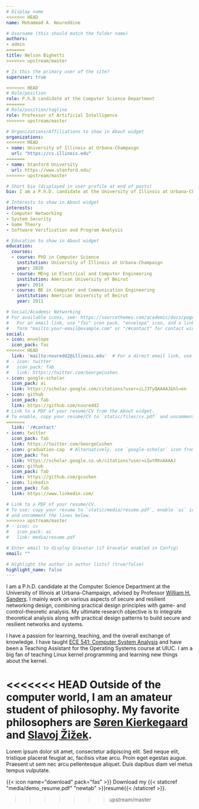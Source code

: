 ```yaml
---
# Display name
<<<<<<< HEAD
name: Mohammad A. Noureddine

# Username (this should match the folder name)
authors:
- admin
=======
title: Nelson Bighetti
>>>>>>> upstream/master

# Is this the primary user of the site?
superuser: true

<<<<<<< HEAD
# Role/position
role: P.h.D candidate at the Computer Science Department
=======
# Role/position/tagline
role: Professor of Artificial Intelligence
>>>>>>> upstream/master

# Organizations/Affiliations to show in About widget
organizations:
<<<<<<< HEAD
- name: University of Illinois at Urbana-Champaign
  url: "https://cs.illinois.edu"
=======
- name: Stanford University
  url: https://www.stanford.edu/
>>>>>>> upstream/master

# Short bio (displayed in user profile at end of posts)
bio: I am a P.h.D. candidate at the University of Illinois at Urbana-Champaign. My research interests include secure system design, computer networking, game-theory, and software verification.

# Interests to show in About widget
interests:
- Computer Networking
- System Security
- Game Theory
- Software Verification and Program Analysis

# Education to show in About widget
education:
  courses:
  - course: PhD in Computer Science
    institution: University of Illinois at Urbana-Champaign
    year: 2020
  - course: MEng in Electrical and Computer Engineering
    institution: American University of Beirut
    year: 2014
  - course: BE in Computer and Communication Engineering
    institution: American University of Beirut
    year: 2011

# Social/Academic Networking
# For available icons, see: https://sourcethemes.com/academic/docs/page-builder/#icons
#   For an email link, use "fas" icon pack, "envelope" icon, and a link in the
#   form "mailto:your-email@example.com" or "/#contact" for contact widget.
social:
- icon: envelope
  icon_pack: fas
<<<<<<< HEAD
  link: 'mailto:nouredd2@illinois.edu'  # For a direct email link, use "mailto:test@example.org".
# - icon: twitter
#   icon_pack: fab
#   link: https://twitter.com/GeorgeCushen
- icon: google-scholar
  icon_pack: ai
  link: https://scholar.google.com/citations?user=iLJ3TyQAAAAJ&hl=en
- icon: github
  icon_pack: fab
  link: https://github.com/nouredd2
# Link to a PDF of your resume/CV from the About widget.
# To enable, copy your resume/CV to `static/files/cv.pdf` and uncomment the lines below.
=======
  link: '/#contact'
- icon: twitter
  icon_pack: fab
  link: https://twitter.com/GeorgeCushen
- icon: graduation-cap  # Alternatively, use `google-scholar` icon from `ai` icon pack
  icon_pack: fas
  link: https://scholar.google.co.uk/citations?user=sIwtMXoAAAAJ
- icon: github
  icon_pack: fab
  link: https://github.com/gcushen
- icon: linkedin
  icon_pack: fab
  link: https://www.linkedin.com/

# Link to a PDF of your resume/CV.
# To use: copy your resume to `static/media/resume.pdf`, enable `ai` icons in `params.toml`, 
# and uncomment the lines below.
>>>>>>> upstream/master
# - icon: cv
#   icon_pack: ai
#   link: media/resume.pdf

# Enter email to display Gravatar (if Gravatar enabled in Config)
email: ""

# Highlight the author in author lists? (true/false)
highlight_name: false
---
```


I am a P.h.D. candidate at the Computer Science Department at the University of Illinois at
Urbana-Champaign, advised by Professor [William H. Sanders](http://whs.crhc.illinois.edu).
I mainly work on various aspects of secure and resilient networking design, combining practical
design principles with game- and control-theoretic analysis. 
My ultimate research objective is to integrate theoretical analysis along with practical design
patterns to build secure and resilient networks and systems. 

I have a passion for learning, teaching, and the overall exchange of knowledge. I have taught [ECE
541: Computer System Analysis](https://courses.engr.illinois.edu/ece541/fa2018/) and have been a
Teaching Assistant for the Operating Systems course at UIUC. I am a big fan of teaching Linux kernel
programming and learning new things about the kernel. 

<<<<<<< HEAD
Outside of the computer world, I am an amateur student of philosophy. My favorite philosophers are
[S&oslash;ren Kierkegaard](https://plato.stanford.edu/entries/kierkegaard/) and [Slavoj
&Zcaron;i&zcaron;ek](https://www.iep.utm.edu/zizek/).
=======
Lorem ipsum dolor sit amet, consectetur adipiscing elit. Sed neque elit, tristique placerat feugiat ac, facilisis vitae arcu. Proin eget egestas augue. Praesent ut sem nec arcu pellentesque aliquet. Duis dapibus diam vel metus tempus vulputate.

{{< icon name="download" pack="fas" >}} Download my {{< staticref "media/demo_resume.pdf" "newtab" >}}resumé{{< /staticref >}}.
>>>>>>> upstream/master
